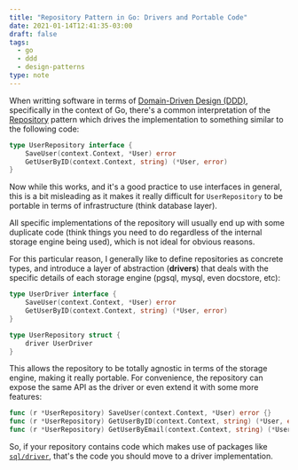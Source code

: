 ```yaml
---
title: "Repository Pattern in Go: Drivers and Portable Code"
date: 2021-01-14T12:41:35-03:00
draft: false
tags:
  - go
  - ddd
  - design-patterns
type: note
---
```


When writting software in terms of [Domain-Driven Design (DDD)](https://martinfowler.com/bliki/DomainDrivenDesign.html), specifically in the context of Go, there's a common interpretation of the [Repository](https://www.martinfowler.com/eaaCatalog/repository.html) pattern which drives the implementation to something similar to the following code:

```go
type UserRepository interface {
	SaveUser(context.Context, *User) error
	GetUserByID(context.Context, string) (*User, error)
}
```

Now while this works, and it's a good practice to use interfaces in general, this is a bit misleading as it makes it really difficult for `UserRepository` to be portable in terms of infrastructure (think database layer). 

All specific implementations of the repository will usually end up with some duplicate code (think things you need to do regardless of the internal storage engine being used), which is not ideal for obvious reasons. 

For this particular reason, I generally like to define repositories as concrete types, and introduce a layer of abstraction (**drivers**) that deals with the specific details of each storage engine (pgsql, mysql, even docstore, etc):

```go
type UserDriver interface {
    SaveUser(context.Context, *User) error
	GetUserByID(context.Context, string) (*User, error)
}

type UserRepository struct {
    driver UserDriver
}
```

This allows the repository to be totally agnostic in terms of the storage engine, making it really portable. For convenience, the repository can expose the same API as the driver or even extend it with some more features:

```go
func (r *UserRepository) SaveUser(context.Context, *User) error {}
func (r *UserRepository) GetUserByID(context.Context, string) (*User, error) {}
func (r *UserRepository) GetUserByEmail(context.Context, string) (*User, error) {}
```

So, if your repository contains code which makes use of packages like [`sql/driver`](https://pkg.go.dev/database/sql/driver@go1.15.6), that's the code you should move to a driver implementation.

